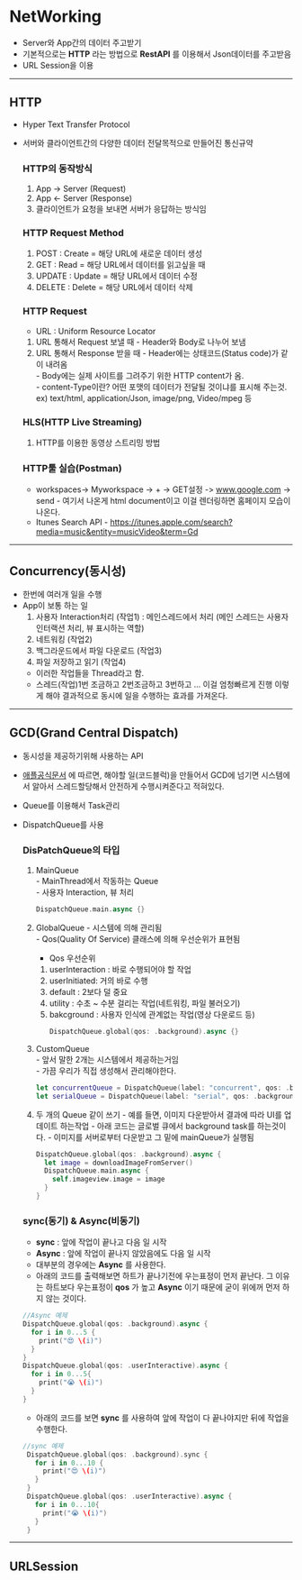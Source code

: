 # NetWorking
- Server와 App간의 데이터 주고받기
- 기본적으로는 **HTTP** 라는 방법으로 **RestAPI** 를 이용해서 Json데이터를 주고받음
- URL Session을 이용
<hr/>

## HTTP
- Hyper Text Transfer Protocol
- 서버와 클라이언트간의 다양한 데이터 전달목적으로 만들어진 통신규약
  ### HTTP의 동작방식
    1. App -> Server (Request)
    2. App <- Server (Response)
    3. 클라이언트가 요청을 보내면 서버가 응답하는 방식임

  ### HTTP Request Method
    1. POST : Create = 해당 URL에 새로운 데이터 생성
    2. GET : Read = 해당 URL에서 데이터를 읽고싶을 때
    3. UPDATE : Update = 해당 URL에서 데이터 수정
    4. DELETE : Delete = 해당 URL에서 데이터 삭제

  ### HTTP Request
   - URL : Uniform Resource Locator
    1. URL 통해서 Request 보낼 때
      - Header와 Body로 나누어 보냄
    2. URL 통해서 Response 받을 때
      - Header에는 상태코드(Status code)가 같이 내려옴</br>
      - Body에는 실제 사이트를 그려주기 위한 HTTP content가 옴.</br>
      - content-Type이란? 어떤 포맷의 데이터가 전달될 것이냐를 표시해 주는것.</br>
      ex) text/html, application/Json, image/png, Video/mpeg 등

  ### HLS(HTTP Live Streaming)
    1. HTTP를 이용한 동영상 스트리밍 방법

  ### HTTP툴 실습(Postman)
     - workspaces-> Myworkspace -> + -> GET설정 -> www.google.com -> send
      - 여기서 나온게 html document이고 이걸 렌더링하면 홈페이지 모습이 나온다.
     - Itunes Search API
      - https://itunes.apple.com/search?media=music&entity=musicVideo&term=Gd
<hr/>

## Concurrency(동시성)
- 한번에 여러개 일을 수행
- App이 보통 하는 일
  1. 사용자 Interaction처리 (작업1) : 메인스레드에서 처리 (메인 스레드는 사용자 인터랙션 처리, 뷰 표시하는 역할)
  2. 네트워킹 (작업2)
  3. 백그라운드에서 파일 다운로드 (작업3)
  4. 파일 저장하고 읽기 (작업4)
  - 이러한 작업들을 Thread라고 함.
  - 스레드(작업)1번 조금하고 2번조금하고 3번하고 ... 이걸 엄청빠르게 진행 이렇게 해야 결과적으로 동시에 일을 수행하는 효과를 가져온다.
<hr/>

## GCD(Grand Central Dispatch)
- 동시성을 제공하기위해 사용하는 API
- [애플공식문서](https://developer.apple.com/documentation/DISPATCH) 에 따르면, 해야할 일(코드블럭)을 만들어서 GCD에 넘기면 시스템에서 알아서 스레드할당해서 안전하게 수행시켜준다고 적혀있다.
- Queue를 이용해서 Task관리
- DispatchQueue를 사용

  ### DisPatchQueue의 타입
    1. MainQueue<br/>
      - MainThread에서 작동하는 Queue<br/>
      - 사용자 Interaction, 뷰 처리<br/>
        ```swift
        DispatchQueue.main.async {}
        ```
      
    2. GlobalQueue
      - 시스템에 의해 관리됨<br/>
      - Qos(Quality Of Service) 클래스에 의해 우선순위가 표현됨<br/>
       - Qos 우선순위<br/>
        1. userInteraction : 바로 수행되어야 할 작업<br/>
        2. userInitiated: 거의 바로 수행<br/>
        3. default : 2보다 덜 중요<br/>
        4. utility : 수초 ~ 수분 걸리는 작업(네트워킹, 파일 불러오기)<br/>
        5. bakcground : 사용자 인식에 관계없는 작업(영상 다운로드 등)<br/>
            ```swift
            DispatchQueue.global(qos: .background).async {}  
            ```
    
    3. CustomQueue<br/>
      - 앞서 말한 2개는 시스템에서 제공하는거임<br/>
      - 가끔 우리가 직접 생성해서 관리해야한다.<br/>
        ```swift
        let concurrentQueue = DispatchQueue(label: "concurrent", qos: .background, attributes: .concurrent)
        let serialQueue = DispatchQueue(label: "serial", qos: .background)
        ```
    4. 두 개의 Queue 같이 쓰기
      - 예를 들면, 이미지 다운받아서 결과에 따라 UI를 업데이트 하는작업
      - 아래 코드는 글로벌 큐에서 background task를 하는것이다.
      - 이미지를 서버로부터 다운받고 그 밑에 mainQueue가 실행됨
        ```swift
        DispatchQueue.global(qos: .background).async {
          let image = downloadImageFromServer()
          DispatchQueue.main.async {
            self.imageview.image = image
          }
        } 
        ```
        
  ### sync(동기) & Async(비동기)
   - **sync** : 앞에 작업이 끝나고 다음 일 시작
   - **Async** : 앞에 작업이 끝나지 않았음에도 다음 일 시작
   - 대부분의 경우에는 **Async** 를 사용한다.
   - 아래의 코드를 출력해보면 하트가 끝나기전에 우는표정이 먼저 끝난다. 그 이유는 하트보다 우는표정이 **qos** 가 높고 **Async** 이기 때문에 굳이 위에꺼 먼저 하지 않는 것이다.
    ```swift
    //Async 예제
    DispatchQueue.global(qos: .background).async {
      for i in 0...5 {
        print("😍 \(i)") 
      }
    }
    DispatchQueue.global(qos: .userInteractive).async {
      for i in 0...5{
        print("😭 \(i)")
      }
    }
    ```
  - 아래의 코드를 보면 **sync** 를 사용하여 앞에 작업이 다 끝나야지만 뒤에 작업을 수행한다.
   ```swift
   //sync 예제
    DispatchQueue.global(qos: .background).sync {
      for i in 0...10 {
        print("😍 \(i)") 
      }
    }
    DispatchQueue.global(qos: .userInteractive).async {
      for i in 0...10{
        print("😭 \(i)")
      }
    }
   ```
<hr/>

## URLSession
